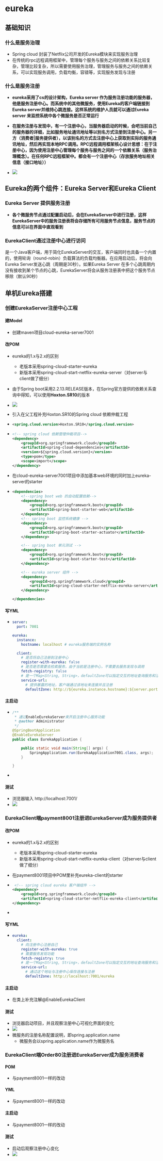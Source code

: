 # eureka

## 基础知识

### 什么是服务治理

* Spring cloud 封装了Netflix公司开发的Eureka模块来实现服务治理
* 在传统的rpc远程调用框架中，管理每个服务与服务之间的依赖关系比较复杂，管理比较复杂，所以需要使用服务治理，管理服务与服务之间的依赖关系，可以实现服务调用，负载均衡，容错等，实现服务发现与注册

### 什么是服务注册

* **eureka采用了cs的设计架构，Eureka server 作为服务注册功能的服务器，他是服务注册中心。而系统中的其他微服务，使用Eureka的客户端链接到Eureka server并维持心跳连接。这样系统的维护人员就可以通过Eureka server 来监控系统中各个微服务是否正常运行**
* **在服务注册与发现中，有一个注册中心，当服务器启动的时候，会吧当前自己的服务器的详细，比如服务地址通讯地址等以别名方式注册到注册中心。另一方（消费者|服务提供者），以该别名的方式去注册中心上获取到实际的服务通讯地址，然后再实现本地RPC调用。RPC远程调用框架核心设计思想：在于注册中心，因为使用注册中心管理每个服务与服务之间的一个依赖关系（服务治理概念）。在任何RPC远程框架中。都会有一个注册中心（存放服务地址相关信息（接口地址））**

* ![](../images/img20.png)

## Eureka的两个组件：Eureka Server和Eureka Client

### Eureka Server 提供服务注册

* **各个微服务节点通过配置启动后，会在EurekaServer中进行注册，这样EurekaServer中的服务注册表将会存储所有可用服务节点信息，服务节点的信息可以在界面中直观看到**

### EurekaClient通过注册中心进行访问

是一个Java客户端，用于简化EurekaServer的交互，客户端同时也具备一个内置的，使用轮询（round-robin）负载算法的负载均衡器。在应用启动后，将会向Eureka Server发送心跳（周期是30秒）。如果Eureka Server 在多个心跳周期内没有接收到某个节点的心跳，EurekaServer将会从服务注册表中把这个服务节点移除（默认90秒）

## 单机Eureka搭建

### 创建EurekaServer注册中心工程

#### 建Model 

* 创建maven项目cloud-eureka-server7001

#### 改POM 

* eureka的1.x与2.x的区别

  * 老版本采用spring-cloud-starter-eureka
  * 新版本采用spring-cloud-start-netflix-eureka-server（对server与client做了细分）

* 由于Spring boot采用2.2.13.RELEASE版本，在Spring官方提供的依赖关系查询中得知，可以使用**Hoxton.SR10**的版本

* ![](../images/img21.png)

* 引入在父工程补充Hoxton.SR10的Spring cloud 依赖仲裁工程

* ```xml
  <spring.cloud.version>Hoxton.SR10</spring.cloud.version>
  ```

* ```xml
  <!-- spring cloud 依赖管理仲裁项目-->
  <dependency>
      <groupId>org.springframework.cloud</groupId>
      <artifactId>spring-cloud-dependencies</artifactId>
      <version>${spring.cloud.version}</version>
      <type>pom</type>
      <scope>import</scope>
  </dependency>
  ```

* 在cloud-eureka-server7001项目中添加基本web环境的同时加上eureka-server的starter

* ```xml
  <dependencies>
      <!--spring boot web 的自动配置依赖-->
      <dependency>
          <groupId>org.springframework.boot</groupId>
          <artifactId>spring-boot-starter-web</artifactId>
      </dependency>
      <!-- spring boot 监控系统健康 -->
      <dependency>
          <groupId>org.springframework.boot</groupId>
          <artifactId>spring-boot-starter-actuator</artifactId>
      </dependency>
  
      <!-- spring boot 单元测试 -->
      <dependency>
          <groupId>org.springframework.boot</groupId>
          <artifactId>spring-boot-starter-test</artifactId>
      </dependency>
  
      <!-- eureka server 组件 -->
      <dependency>
          <groupId>org.springframework.cloud</groupId>
          <artifactId>spring-cloud-starter-netflix-eureka-server</artifactId>
      </dependency>
  
  </dependencies>
  ```

#### 写YML 

* ```yaml
  server:
    port: 7001
  
  eureka:
    instance:
      hostname: localhost # eureka服务端的实例名称
  
    client:
      # 是否将自己注册到注册中心
      register-with-eureka: false
      # 是否是否需要去检索服务，由于当前是注册中心，不需要去服务发现与调用
      fetch-registry: false
      # 是一个Map<String, String>，defaultZone可以指定交互的地址查询服务和注册服务的地址
      service-url:
        # 提供暴露的地址，客户端通过该地址来连接并且注册
        defaultZone: http://${eureka.instance.hostname}:${server.port}/eureka/
  ```

#### 主启动 

* ```java
  /**
   * 通过EnableEurekaServer来开启注册中心服务功能
   * @author Administrator
   */
  @SpringBootApplication
  @EnableEurekaServer
  public class EurekaApplication {
  
      public static void main(String[] args) {
          SpringApplication.run(EurekaApplication7001.class, args);
      }
  
  }
  ```

* 

#### 测试

* 浏览器输入 http://localhost:7001/
* ![](../images/img22.png)

### EurekaClient端payment8001注册进EurekaServer成为服务提供者

#### 改POM 

* eureka的1.x与2.x的区别
  * 老版本采用spring-cloud-starter-eureka
  * 新版本采用spring-cloud-start-netflix-eureka-client（对server与client做了细分）

* 在payment8001项目中POM里补充eureka-client的starter

* ```xml
   <!-- spring cloud eureka 客户端组件 -->
  <dependency>
      <groupId>org.springframework.cloud</groupId>
      <artifactId>spring-cloud-starter-netflix-eureka-client</artifactId>
  </dependency>
  ```

* 

#### 写YML 

* ```yaml
  eureka:
    client:
      # 向注册中心注册自己
      register-with-eureka: true
      # 需要服务发现功能
      fetch-registry: true
      # 是一个Map<String, String>，defaultZone可以指定交互的地址查询服务和注册服务的地址
      service-url:
        # 通过这个地址与注册中心保存连接与注册
        defaultZone: http://localhost:7001/eureka
  ```

#### 主启动

* 在类上补充注解@EnableEurekaClient

#### 测试 

* 浏览器启动项目，并且观察注册中心可视化界面的变化
* ![](../images/img23.png)
* 微服务的注册名称配置说明，即spring.application.name
  * 微服务会以spring.application.name作为微服务名

### EurekaClient端Order80注册进EurekaServer成为服务消费者

#### POM 

* 与payment8001一样的改动

#### YML 

* 与payment8001一样的改动

#### 主启动 

* 与payment8001一样的改动

#### 测试

* 启动后观察注册中心变化
* ![](../images/img24.png)